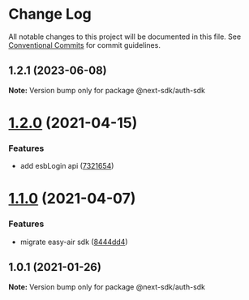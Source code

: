 # Change Log

All notable changes to this project will be documented in this file.
See [Conventional Commits](https://conventionalcommits.org) for commit guidelines.

## 1.2.1 (2023-06-08)

**Note:** Version bump only for package @next-sdk/auth-sdk

# [1.2.0](https://github.com/easyops-cn/next-providers/compare/@next-sdk/auth-sdk@1.1.0...@next-sdk/auth-sdk@1.2.0) (2021-04-15)

### Features

- add esbLogin api ([7321654](https://github.com/easyops-cn/next-providers/commit/7321654d56db7691fbe9117fbd3a55eb1d65ab30))

# [1.1.0](https://github.com/easyops-cn/next-providers/compare/@next-sdk/auth-sdk@1.0.1...@next-sdk/auth-sdk@1.1.0) (2021-04-07)

### Features

- migrate easy-air sdk ([8444dd4](https://github.com/easyops-cn/next-providers/commit/8444dd49781a24e06d34d1b2581299030978e1c9))

## 1.0.1 (2021-01-26)

**Note:** Version bump only for package @next-sdk/auth-sdk

